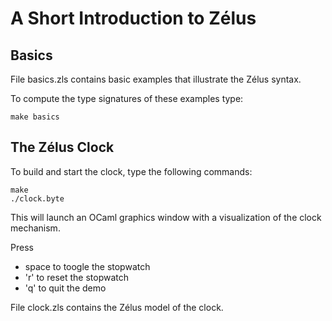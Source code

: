 # A Short Introduction to Zélus

## Basics

File basics.zls contains basic examples that illustrate the Zélus syntax.

To compute the type signatures of these examples type:

```
make basics
```

## The Zélus Clock

To build and start the clock, type the following commands:

```
make
./clock.byte
```

This will launch an OCaml graphics window with a visualization of the
clock mechanism.

Press
- space to toogle the stopwatch
- 'r' to reset the stopwatch
- 'q' to quit the demo

File clock.zls contains the Zélus model of the clock.
